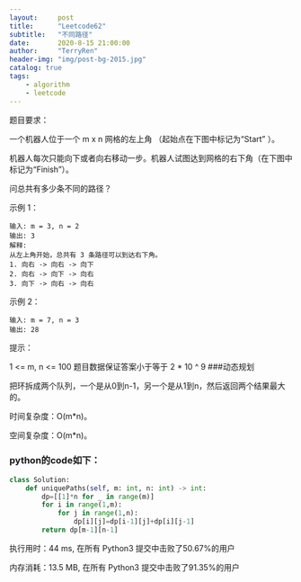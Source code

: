 ```yaml
---
layout:     post
title:      "Leetcode62"
subtitle:   "不同路径"
date:       2020-8-15 21:00:00
author:     "TerryRen"
header-img: "img/post-bg-2015.jpg"
catalog: true
tags:
    - algorithm
    - leetcode
---
```

题目要求：

一个机器人位于一个 m x n 网格的左上角 （起始点在下图中标记为“Start” ）。

机器人每次只能向下或者向右移动一步。机器人试图达到网格的右下角（在下图中标记为“Finish”）。

问总共有多少条不同的路径？




示例 1：
```
输入: m = 3, n = 2
输出: 3
解释:
从左上角开始，总共有 3 条路径可以到达右下角。
1. 向右 -> 向右 -> 向下
2. 向右 -> 向下 -> 向右
3. 向下 -> 向右 -> 向右
```

示例 2：
```
输入: m = 7, n = 3
输出: 28
```

提示：

1 <= m, n <= 100
题目数据保证答案小于等于 2 * 10 ^ 9
###动态规划

把环拆成两个队列，一个是从0到n-1，另一个是从1到n，然后返回两个结果最大的。

时间复杂度：O(m*n)。


空间复杂度：O(m*n)。

### python的code如下：


```python
class Solution:
    def uniquePaths(self, m: int, n: int) -> int:
        dp=[[1]*n for _ in range(m)]
        for i in range(1,m):
            for j in range(1,n):
                dp[i][j]=dp[i-1][j]+dp[i][j-1]
        return dp[m-1][n-1]
```
执行用时：44 ms, 在所有 Python3 提交中击败了50.67%的用户

内存消耗：13.5 MB, 在所有 Python3 提交中击败了91.35%的用户


